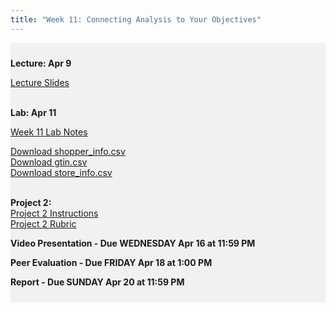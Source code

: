 ```yaml
---
title: "Week 11: Connecting Analysis to Your Objectives"
---
```


<div style="background-color:rgba(0, 0, 0, 0.0470588); text-align:left; vertical-align: middle; padding:10px 0;">

<b>Lecture: Apr 9</b> <br>

<a  href="/materials/unit_02/week_03/lecture_02_week_03.html" target="_blank">Lecture Slides</a> <br> <br>


<b>Lab: Apr 11</b> <br>

<a  href="/materials/unit_02/week_03/lab_02_week_03.html" target="_blank">Week 11 Lab Notes</a> <br> 

<!--
<a  href="/materials/unit_02/inputs/arizona_grocery_foot_traffic.csv" download>Download arizona_grocery_foot_traffic.csv</a> <br>

<a  href="/materials/unit_02/inputs/hauer_county_totpop_SSPs.csv" download>Download hauer_county_totpop_SSPs.csv</a> <br>

<a  href="/materials/unit_02/inputs/inc.csv" download>Download inc.csv</a> <br>

<a  href="/materials/unit_02/inputs/analysis_ds.csv" download>analysis_ds.csv</a> <br>

<a  href="/materials/unit_02/inputs/gs_all.csv" download>gs_all.csv</a> <br>

<a  href="/materials/unit_02/week_03/grocery_store_analysis.R" download>Download grocery_store_analysis.R</a> <br>  <br>
-->
<a  href="/materials/unit_02/inputs/shopper_info.csv" download>Download shopper_info.csv</a> <br>
<a  href="/materials/unit_02/inputs/gtin.csv" download>Download gtin.csv</a> <br>
<a  href="/materials/unit_02/inputs/store_info.csv" download>Download store_info.csv</a> <br><br>

<b>Project 2:</b> <br>
<a  href="/materials/unit_02/week_04/project_2.html" target="_blank">Project 2 Instructions</a> <br> 
<a  href="/materials/unit_02/week_04/project_2_rubric.html" target="_blank">Project 2 Rubric</a> <br> 

<b>Video Presentation - Due WEDNESDAY Apr 16 at 11:59 PM</b> <br>

<b>Peer Evaluation - Due FRIDAY Apr 18 at 1:00 PM</b> <br>

<b>Report - Due SUNDAY Apr 20 at 11:59 PM</b> <br>

<!--
<b>Problem Set Materials - Due Friday, April 12 by 11:59 PM:</b> <br>

<a  href="/materials/unit_02/week_03/ps_02_week_03.html" target="_blank">Project 2 Problem Set 3 Instructions</a> <br> <br>
-->
</div>

<br> 
